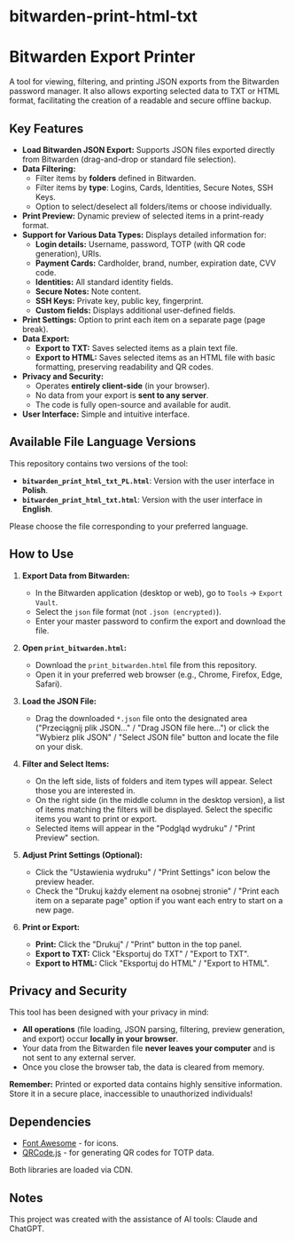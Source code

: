 # bitwarden-print-html-txt

# Bitwarden Export Printer

A tool for viewing, filtering, and printing JSON exports from the Bitwarden password manager. It also allows exporting selected data to TXT or HTML format, facilitating the creation of a readable and secure offline backup.

## Key Features

*   **Load Bitwarden JSON Export:** Supports JSON files exported directly from Bitwarden (drag-and-drop or standard file selection).
*   **Data Filtering:**
    *   Filter items by **folders** defined in Bitwarden.
    *   Filter items by **type**: Logins, Cards, Identities, Secure Notes, SSH Keys.
    *   Option to select/deselect all folders/items or choose individually.
*   **Print Preview:** Dynamic preview of selected items in a print-ready format.
*   **Support for Various Data Types:** Displays detailed information for:
    *   **Login details:** Username, password, TOTP (with QR code generation), URIs.
    *   **Payment Cards:** Cardholder, brand, number, expiration date, CVV code.
    *   **Identities:** All standard identity fields.
    *   **Secure Notes:** Note content.
    *   **SSH Keys:** Private key, public key, fingerprint.
    *   **Custom fields:** Displays additional user-defined fields.
*   **Print Settings:** Option to print each item on a separate page (page break).
*   **Data Export:**
    *   **Export to TXT:** Saves selected items as a plain text file.
    *   **Export to HTML:** Saves selected items as an HTML file with basic formatting, preserving readability and QR codes.
*   **Privacy and Security:**
    *   Operates **entirely client-side** (in your browser).
    *   No data from your export is **sent to any server**.
    *   The code is fully open-source and available for audit.
*   **User Interface:** Simple and intuitive interface.

## Available File Language Versions

This repository contains two versions of the tool:

*   **`bitwarden_print_html_txt_PL.html`**: Version with the user interface in **Polish**.
*   **`bitwarden_print_html_txt.html`**: Version with the user interface in **English**.

Please choose the file corresponding to your preferred language.
## How to Use

1.  **Export Data from Bitwarden:**
    *   In the Bitwarden application (desktop or web), go to `Tools` -> `Export Vault`.
    *   Select the `json` file format (not `.json (encrypted)`).
    *   Enter your master password to confirm the export and download the file.

2.  **Open `print_bitwarden.html`:**
    *   Download the `print_bitwarden.html` file from this repository.
    *   Open it in your preferred web browser (e.g., Chrome, Firefox, Edge, Safari).

3.  **Load the JSON File:**
    *   Drag the downloaded `*.json` file onto the designated area ("Przeciągnij plik JSON..." / "Drag JSON file here...") or click the "Wybierz plik JSON" / "Select JSON file" button and locate the file on your disk.

4.  **Filter and Select Items:**
    *   On the left side, lists of folders and item types will appear. Select those you are interested in.
    *   On the right side (in the middle column in the desktop version), a list of items matching the filters will be displayed. Select the specific items you want to print or export.
    *   Selected items will appear in the "Podgląd wydruku" / "Print Preview" section.

5.  **Adjust Print Settings (Optional):**
    *   Click the <i class="fas fa-cog"></i> "Ustawienia wydruku" / "Print Settings" icon below the preview header.
    *   Check the "Drukuj każdy element na osobnej stronie" / "Print each item on a separate page" option if you want each entry to start on a new page.

6.  **Print or Export:**
    *   **Print:** Click the <i class="fas fa-print"></i> "Drukuj" / "Print" button in the top panel.
    *   **Export to TXT:** Click <i class="fas fa-file-alt"></i> "Eksportuj do TXT" / "Export to TXT".
    *   **Export to HTML:** Click <i class="fas fa-file-code"></i> "Eksportuj do HTML" / "Export to HTML".

## Privacy and Security

This tool has been designed with your privacy in mind:

*   **All operations** (file loading, JSON parsing, filtering, preview generation, and export) occur **locally in your browser**.
*   Your data from the Bitwarden file **never leaves your computer** and is not sent to any external server.
*   Once you close the browser tab, the data is cleared from memory.

**Remember:** Printed or exported data contains highly sensitive information. Store it in a secure place, inaccessible to unauthorized individuals!

## Dependencies

*   [Font Awesome](https://fontawesome.com/) - for icons.
*   [QRCode.js](https://github.com/davidshimjs/qrcodejs) - for generating QR codes for TOTP data.

Both libraries are loaded via CDN.

## Notes

This project was created with the assistance of AI tools: Claude and ChatGPT.